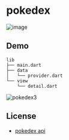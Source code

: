 # pokedex

![image](https://user-images.githubusercontent.com/61821641/154667341-318fa021-3562-48ed-948e-1f194abc7ef5.png)

## Demo

```
lib
├── main.dart
├── data
│   └── provider.dart
└── view
    └── detail.dart
```

![pokedex3](https://user-images.githubusercontent.com/61821641/154667195-4707a36c-c2be-42d1-8318-7cca97e825e8.gif)

## License

- [pokedex api](http://raw.githubusercontent.com/Biuni/PokemonGO-Pokedex/master/pokedex.json")

